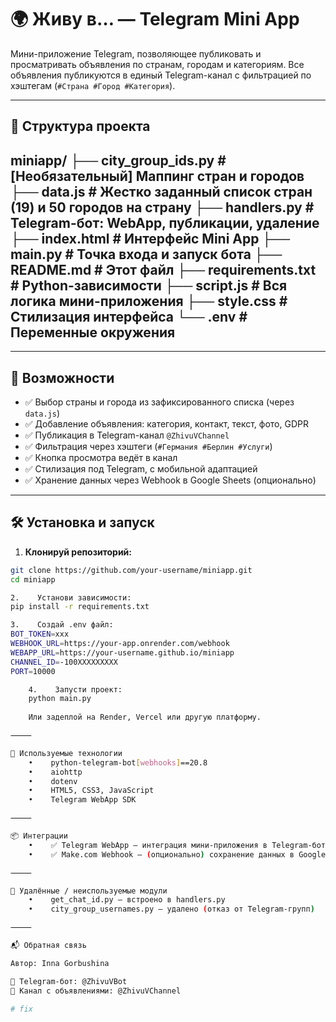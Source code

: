 # 🌍 Живу в… — Telegram Mini App

Мини-приложение Telegram, позволяющее публиковать и просматривать объявления по странам, городам и категориям. Все объявления публикуются в единый Telegram-канал с фильтрацией по хэштегам (`#Страна #Город #Категория`).

---

## 📁 Структура проекта

miniapp/
├── city_group_ids.py         # [Необязательный] Маппинг стран и городов
├── data.js                   # Жестко заданный список стран (19) и 50 городов на страну
├── handlers.py               # Telegram-бот: WebApp, публикации, удаление
├── index.html                # Интерфейс Mini App
├── main.py                   # Точка входа и запуск бота
├── README.md                 # Этот файл
├── requirements.txt          # Python-зависимости
├── script.js                 # Вся логика мини-приложения
├── style.css                 # Стилизация интерфейса
└── .env                      # Переменные окружения
---

---

## 🚀 Возможности

- ✅ Выбор страны и города из зафиксированного списка (через `data.js`)
- ✅ Добавление объявления: категория, контакт, текст, фото, GDPR
- ✅ Публикация в Telegram-канал `@ZhivuVChannel`
- ✅ Фильтрация через хэштеги (`#Германия #Берлин #Услуги`)
- ✅ Кнопка просмотра ведёт в канал
- ✅ Стилизация под Telegram, с мобильной адаптацией
- ✅ Хранение данных через Webhook в Google Sheets (опционально)

---

## 🛠️ Установка и запуск

1. **Клонируй репозиторий:**

```bash
git clone https://github.com/your-username/miniapp.git
cd miniapp

2.    Установи зависимости:
pip install -r requirements.txt

3.    Создай .env файл:
BOT_TOKEN=xxx
WEBHOOK_URL=https://your-app.onrender.com/webhook
WEBAPP_URL=https://your-username.github.io/miniapp
CHANNEL_ID=-100XXXXXXXXX
PORT=10000

    4.    Запусти проект:
    python main.py
    
    Или задеплой на Render, Vercel или другую платформу.

⸻

🧩 Используемые технологии
    •    python-telegram-bot[webhooks]==20.8
    •    aiohttp
    •    dotenv
    •    HTML5, CSS3, JavaScript
    •    Telegram WebApp SDK

⸻

📦 Интеграции
    •    ✅ Telegram WebApp — интеграция мини-приложения в Telegram-бота
    •    ✅ Make.com Webhook — (опционально) сохранение данных в Google Sheets

⸻

🧹 Удалённые / неиспользуемые модули
    •    get_chat_id.py — встроено в handlers.py
    •    city_group_usernames.py — удалено (отказ от Telegram-групп)

⸻

📬 Обратная связь

Автор: Inna Gorbushina

📩 Telegram-бот: @ZhivuVBot
📢 Канал с объявлениями: @ZhivuVChannel

# fix
